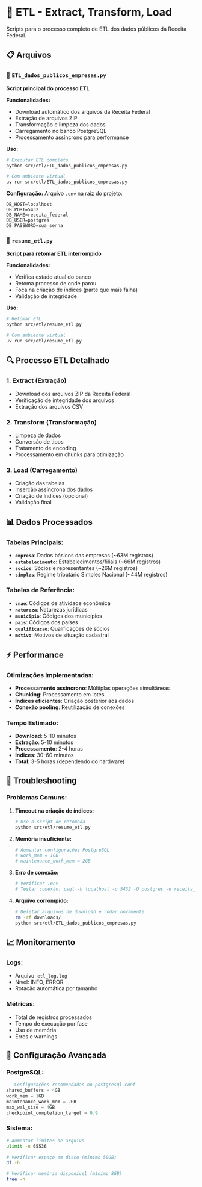 # 🔄 ETL - Extract, Transform, Load

Scripts para o processo completo de ETL dos dados públicos da Receita Federal.

## 📋 Arquivos

### 🎯 `ETL_dados_publicos_empresas.py`
**Script principal do processo ETL**

**Funcionalidades:**
- Download automático dos arquivos da Receita Federal
- Extração de arquivos ZIP
- Transformação e limpeza dos dados
- Carregamento no banco PostgreSQL
- Processamento assíncrono para performance

**Uso:**
```bash
# Executar ETL completo
python src/etl/ETL_dados_publicos_empresas.py

# Com ambiente virtual
uv run src/etl/ETL_dados_publicos_empresas.py
```

**Configuração:**
Arquivo `.env` na raiz do projeto:
```env
DB_HOST=localhost
DB_PORT=5432
DB_NAME=receita_federal
DB_USER=postgres
DB_PASSWORD=sua_senha
```

### 🔄 `resume_etl.py`
**Script para retomar ETL interrompido**

**Funcionalidades:**
- Verifica estado atual do banco
- Retoma processo de onde parou
- Foca na criação de índices (parte que mais falha)
- Validação de integridade

**Uso:**
```bash
# Retomar ETL
python src/etl/resume_etl.py

# Com ambiente virtual
uv run src/etl/resume_etl.py
```

## 🔍 Processo ETL Detalhado

### 1. **Extract (Extração)**
- Download dos arquivos ZIP da Receita Federal
- Verificação de integridade dos arquivos
- Extração dos arquivos CSV

### 2. **Transform (Transformação)**
- Limpeza de dados
- Conversão de tipos
- Tratamento de encoding
- Processamento em chunks para otimização

### 3. **Load (Carregamento)**
- Criação das tabelas
- Inserção assíncrona dos dados
- Criação de índices (opcional)
- Validação final

## 📊 Dados Processados

### Tabelas Principais:
- **`empresa`**: Dados básicos das empresas (~63M registros)
- **`estabelecimento`**: Estabelecimentos/filiais (~66M registros)
- **`socios`**: Sócios e representantes (~26M registros)
- **`simples`**: Regime tributário Simples Nacional (~44M registros)

### Tabelas de Referência:
- **`cnae`**: Códigos de atividade econômica
- **`natureza`**: Naturezas jurídicas
- **`municipio`**: Códigos dos municípios
- **`pais`**: Códigos dos países
- **`qualificacao`**: Qualificações de sócios
- **`motivo`**: Motivos de situação cadastral

## ⚡ Performance

### Otimizações Implementadas:
- **Processamento assíncrono**: Múltiplas operações simultâneas
- **Chunking**: Processamento em lotes
- **Índices eficientes**: Criação posterior aos dados
- **Conexão pooling**: Reutilização de conexões

### Tempo Estimado:
- **Download**: 5-10 minutos
- **Extração**: 5-10 minutos
- **Processamento**: 2-4 horas
- **Índices**: 30-60 minutos
- **Total**: 3-5 horas (dependendo do hardware)

## 🚨 Troubleshooting

### Problemas Comuns:

1. **Timeout na criação de índices:**
   ```bash
   # Use o script de retomada
   python src/etl/resume_etl.py
   ```

2. **Memória insuficiente:**
   ```bash
   # Aumentar configurações PostgreSQL
   # work_mem = 1GB
   # maintenance_work_mem = 2GB
   ```

3. **Erro de conexão:**
   ```bash
   # Verificar .env
   # Testar conexão: psql -h localhost -p 5432 -U postgres -d receita_federal
   ```

4. **Arquivo corrompido:**
   ```bash
   # Deletar arquivos de download e rodar novamente
   rm -rf downloads/
   python src/etl/ETL_dados_publicos_empresas.py
   ```

## 📈 Monitoramento

### Logs:
- Arquivo: `etl_log.log`
- Nível: INFO, ERROR
- Rotação automática por tamanho

### Métricas:
- Total de registros processados
- Tempo de execução por fase
- Uso de memória
- Erros e warnings

## 🔧 Configuração Avançada

### PostgreSQL:
```sql
-- Configurações recomendadas no postgresql.conf
shared_buffers = 4GB
work_mem = 1GB
maintenance_work_mem = 2GB
max_wal_size = 4GB
checkpoint_completion_target = 0.9
```

### Sistema:
```bash
# Aumentar limites de arquivo
ulimit -n 65536

# Verificar espaço em disco (mínimo 50GB)
df -h

# Verificar memória disponível (mínimo 8GB)
free -h
```